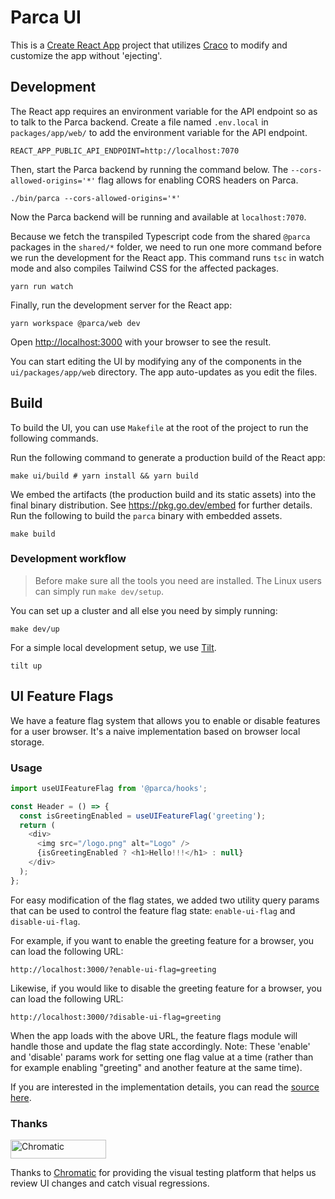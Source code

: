 # Parca UI

This is a [Create React App](https://create-react-app.dev/) project that utilizes [Craco](https://github.com/gsoft-inc/craco) to modify and customize the app without 'ejecting'.

## Development

The React app requires an environment variable for the API endpoint so as to talk to the Parca backend. Create a file named `.env.local` in `packages/app/web/` to add the environment variable for the API endpoint.

```shell
REACT_APP_PUBLIC_API_ENDPOINT=http://localhost:7070
```

Then, start the Parca backend by running the command below. The `--cors-allowed-origins='*'` flag allows for enabling CORS headers on Parca.

```shell
./bin/parca --cors-allowed-origins='*'
```

Now the Parca backend will be running and available at `localhost:7070`.

Because we fetch the transpiled Typescript code from the shared `@parca` packages in the `shared/*` folder, we need to run one more command before we run the development for the React app. This command runs `tsc` in watch mode and also compiles Tailwind CSS for the affected packages.

```shell
yarn run watch
```

Finally, run the development server for the React app:

```shell
yarn workspace @parca/web dev
```

Open [http://localhost:3000](http://localhost:3000) with your browser to see the result.

You can start editing the UI by modifying any of the components in the `ui/packages/app/web` directory. The app auto-updates as you edit the files.

## Build

To build the UI, you can use `Makefile` at the root of the project to run the following commands.

Run the following command to generate a production build of the React app:

```shell
make ui/build # yarn install && yarn build
```

We embed the artifacts (the production build and its static assets) into the final binary distribution.
See https://pkg.go.dev/embed for further details.
Run the following to build the `parca` binary with embedded assets.

```shell
make build
```

### Development workflow

> Before make sure all the tools you need are installed. The Linux users can simply run `make dev/setup`.

You can set up a cluster and all else you need by simply running:

```shell
make dev/up
```

For a simple local development setup, we use [Tilt](https://tilt.dev).

```shell
tilt up
```

## UI Feature Flags

We have a feature flag system that allows you to enable or disable features for a user browser. It's a naive implementation based on browser local storage.

### Usage

```js
import useUIFeatureFlag from '@parca/hooks';

const Header = () => {
  const isGreetingEnabled = useUIFeatureFlag('greeting');
  return (
    <div>
      <img src="/logo.png" alt="Logo" />
      {isGreetingEnabled ? <h1>Hello!!!</h1> : null}
    </div>
  );
};
```

For easy modification of the flag states, we added two utility query params that can be used to control the feature flag state: `enable-ui-flag` and `disable-ui-flag`.

For example, if you want to enable the greeting feature for a browser, you can load the following URL:

```text
http://localhost:3000/?enable-ui-flag=greeting
```

Likewise, if you would like to disable the greeting feature for a browser, you can load the following URL:

```text
http://localhost:3000/?disable-ui-flag=greeting
```

When the app loads with the above URL, the feature flags module will handle those and update the flag state accordingly.
Note: These 'enable' and 'disable' params work for setting one flag value at a time (rather than for example enabling "greeting" and another feature at the same time).

If you are interested in the implementation details, you can read the [source here](packages/shared/functions/src/useUIFeatureFlag/index.ts).


### Thanks

<a href="https://www.chromatic.com/"><img src="https://user-images.githubusercontent.com/321738/84662277-e3db4f80-af1b-11ea-88f5-91d67a5e59f6.png" width="153" height="30" alt="Chromatic" /></a>

Thanks to [Chromatic](https://www.chromatic.com/) for providing the visual testing platform that helps us review UI changes and catch visual regressions.
